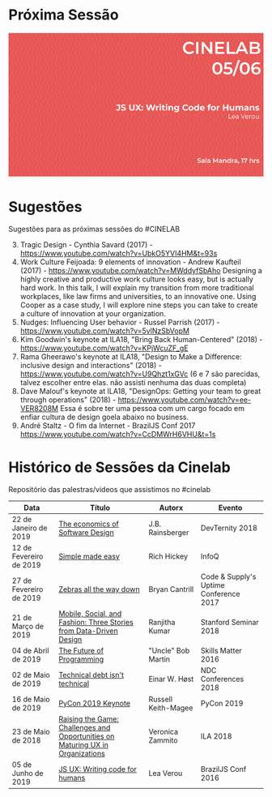 # Próxima Sessão
![Em cartaz](/posters/2019_06_05.png)

# Sugestões
Sugestões para as próximas sessões do #CINELAB

3. Tragic Design - Cynthia Savard (2017) - https://www.youtube.com/watch?v=UbkO5YVI4HM&t=93s
4. Work Culture Feijoada: 9 elements of innovation - Andrew Kaufteil (2017) - https://www.youtube.com/watch?v=MWddyfSbAho
Designing a highly creative and productive work culture looks easy, but is actually hard work. In this talk, I will explain my transition from more traditional workplaces, like law firms and universities, to an innovative one. Using Cooper as a case study, I will explore nine steps you can take to create a culture of innovation at your organization.
5. Nudges: Influencing User behavior - Russel Parrish (2017) - https://www.youtube.com/watch?v=5vlNzSbVopM
6. Kim Goodwin's keynote at ILA18, "Bring Back Human-Centered" (2018) - https://www.youtube.com/watch?v=KPjWcuZF_gE
7. Rama Gheerawo's keynote at ILA18, "Design to Make a Difference: inclusive design and interactions" (2018) - https://www.youtube.com/watch?v=U9Qhzt1xGVc
(6 e 7 são parecidas, talvez escolher entre elas. não assisti nenhuma das duas completa)
8. Dave Malouf's keynote at ILA18, "DesignOps: Getting your team to great through operations" (2018) - https://www.youtube.com/watch?v=ee-VER8208M
Essa é sobre ter uma pessoa com um cargo focado em enfiar cultura de design goela abaixo no business.
9. André Staltz - O fim da Internet - BrazilJS Conf 2017 https://www.youtube.com/watch?v=CcDMWrH6VHU&t=1s


# Histórico de Sessões da Cinelab
Repositório das palestras/videos que assistimos no #cinelab

| Data                    | Título                                                                                                                        | Autorx              | Evento                                 |
|-------------------------|-------------------------------------------------------------------------------------------------------------------------------|---------------------|----------------------------------------|
| 22 de Janeiro de 2019   | [The economics of Software Design](https://www.youtube.com/watch?v=TQ9rng6YFeY)                                               | J.B. Rainsberger    | DevTernity 2018                        |
| 12 de Fevereiro de 2019 |                                                      [Simple made easy](https://www.infoq.com/presentations/Simple-Made-Easy) | Rich Hickey         |  InfoQ                                 |
| 27 de Fevereiro de 2019 | [Zebras all the way down](https://www.youtube.com/watch?v=fE2KDzZaxvE)                                                        | Bryan Cantrill      | Code & Supply's Uptime Conference 2017 |
| 21 de Março de 2019     | [Mobile, Social, and Fashion: Three Stories from Data-Driven Design](https://www.youtube.com/watch?v=r2kKHelhdBA)             | Ranjitha Kumar      | Stanford Seminar 2018                  |
| 04 de Abril de 2019     | [The Future of Programming](https://www.youtube.com/watch?v=ecIWPzGEbFc)                                                      | "Uncle" Bob Martin  |  Skills Matter 2016                    |
| 02 de Maio de 2019      | [Technical debt isn't technical](https://www.youtube.com/watch?v=CXyNZYDO07Q)                                                 | Einar W. Høst       | NDC Conferences 2018                   |
| 16 de Maio de 2019      | [PyCon 2019 Keynote](https://www.youtube.com/watch?v=ftP5BQh1-YM)                                                             | Russell Keith-Magee | PyCon 2019                             |
| 23 de Maio de 2018      | [Raising the Game: Challenges and Opportunities on Maturing UX in Organizations](https://www.youtube.com/watch?v=vjkKZTLJBi8) | Veronica Zammito    | ILA 2018                               |
| 05 de Junho de 2019     | [JS UX: Writing code for humans](https://www.youtube.com/watch?v=loj3CLHovt0)                                                 | Lea Verou           | BrazilJS Conf 2016                     |
